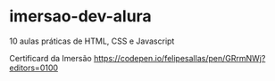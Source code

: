 # imersao-dev-alura
10 aulas práticas de HTML, CSS e Javascript

Certificard da Imersão
https://codepen.io/felipesallas/pen/GRrmNWj?editors=0100
